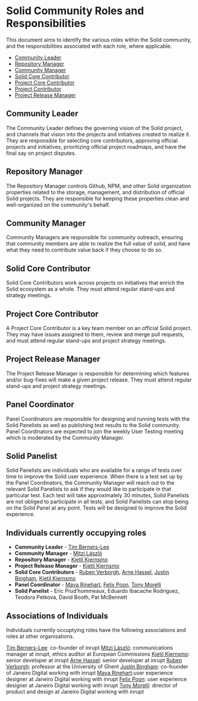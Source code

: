 # Solid Community Roles and Responsibilities  
This document aims to identify the various roles within the Solid community,
and the responsibilities associated with each role, where applicable.

- [Community Leader](#community-leader)
- [Repository Manager](#repository-manager)
- [Community Manager](#community-manager)
- [Solid Core Contributor](#solid-core-contributor)
- [Project Core Contributor](#project-core-contributor)
- [Project Contributor](#project-contributor)
- [Project Release Manager](#project-release-manager)

## Community Leader
The Community Leader defines the governing vision of the Solid project, and
channels that vision into the projects and initiatives created to realize it.
They are responsible for selecting core contributors, approving official
projects and initiatives, prioritizing official project roadmaps, and have the
final say on project disputes.

## Repository Manager
The Repository Manager controls Github, NPM, and other Solid organization
properties related to the storage, management, and distribution of official
Solid projects. They are responsible for keeping these properties clean and
well-organized on the community's behalf.

## Community Manager
Community Managers are responsible for community outreach, ensuring that
community members are able to realize the full value of solid, and have what
they need to contribute value back if they choose to do so.

## Solid Core Contributor
Solid Core Contributors work across projects on initiatives that enrich the
Solid ecosystem as a whole. They must attend regular stand-ups and strategy
meetings.

## Project Core Contributor
A Project Core Contributor is a key team member on an official Solid project.
They may have issues assigned to them, review and merge pull requests, and must
attend regular stand-ups and project strategy meetings.

## Project Release Manager
The Project Release Manager is responsible for determining which features and/or
bug-fixes will make a given project release. They must attend regular stand-ups
and project strategy meetings.

## Panel Coordinator
Panel Coordinators are responsible for designing and running tests with the Solid Panelists as well as publishing test results to the Solid community. Panel Coordinators are expected to join the weekly User Testing meeting which is moderated by the Community Manager.

## Solid Panelist
Solid Panelists are individuals who are available for a range of tests over time to improve the Solid user experience. When there is a test set up by the Panel Coordinators, the Community Manager will reach out to the relevant Solid Panelists to ask if they would like to participate in that particular test. Each test will take approximately 30 minutes, Solid Panelists are not obliged to participate in all tests, and Solid Panelists can stop being on the Solid Panel at any point. Tests will be designed to improve the Solid experience.


## Individuals currently occupying roles

* **Community Leader** - [Tim Berners-Lee](https://github.com/timbl)
* **Community Manager** - [Mitzi László](https://github.com/Mitzi-Laszlo)
* **Repository Manager** - [Kjetil Kjernsmo](https://github.com/kjetilk)
* **Project Release Manager** - [Kjetil Kjernsmo](https://github.com/kjetilk)
* **Solid Core Contributors** - [Ruben Verborgh](https://github.com/RubenVerborgh), [Arne Hassel](https://github.com/megoth_twitter), [Justin Bingham](https://github.com/justinwb), [Kjetil Kjernsmo](https://github.com/kjetilk)
* **Panel Coordinator** - [Maya Rinehart](https://github.com/mayarhinehart), [Felix Poon](https://github.com/fcfpoon), [Tony Morelli](https://github.com/tony-morelli)
* **Solid Panelist** - Eric Prud’hommeaux, Eduardo Ibacache Rodriguez, Teodora Petkova,  David Booth, Pat McBennett

## Associations of Individuals
Individuals currently occuptying roles have the following associations and roles at other organisations. 

[Tim Berners-Lee](https://github.com/timbl): co-founder of inrupt
[Mitzi László](https://github.com/Mitzi-Laszlo): communications manager at inrupt, ethics auditor at European Commissions
[Kjetil Kjernsmo](https://github.com/kjetilk): senior developer at inrupt
[Arne Hassel](https://github.com/megoth_twitter): senior developer at inrupt
[Ruben Verborgh](https://github.com/RubenVerborgh): professor at the University of Ghent
[Justin Bingham](https://github.com/justinwb): co-founder of Janeiro Digital working with inrupt
[Maya Rinehart](https://github.com/mayarhinehart):user experience designer at Janeiro Digital working with inrupt
[Felix Poon](https://github.com/fcfpoon): user experience designer at Janeiro Digital working with inrupt
[Tony Morelli](https://github.com/tony-morelli): director of product and design at Janeiro Digital working with inrupt

